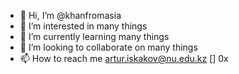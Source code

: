 - 👋 Hi, I’m @khanfromasia
- 👀 I’m interested in many things
- 🌱 I’m currently learning many things
- 💞️ I’m looking to collaborate on many things
- 📫 How to reach me artur.iskakov@nu.edu.kz
[] 0x
